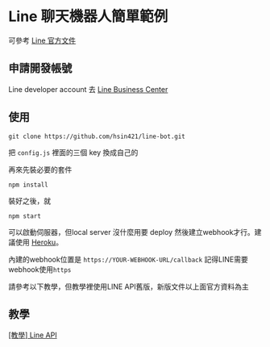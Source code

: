 # Line 聊天機器人簡單範例
可參考 [Line 官方文件](https://developers.line.me/bot-api/getting-started-with-bot-api-trial)

## 申請開發帳號 
Line developer account 去 [Line Business Center](https://business.line.me)

## 使用

```
git clone https://github.com/hsin421/line-bot.git
```

把 `config.js` 裡面的三個 key 換成自己的

再來先裝必要的套件

```
npm install
```


裝好之後，就

```
npm start
```

可以啟動伺服器，但local server 沒什麼用要 deploy 然後建立webhook才行。建議使用 [Heroku](https://heroku.com)。


內建的webhook位置是 `https://YOUR-WEBHOOK-URL/callback` 記得LINE需要webhook使用`https`


請參考以下教學，但教學裡使用LINE API舊版，新版文件以上面官方資料為主

## 教學
[[教學] Line API](http://huli.logdown.com/posts/726082-line-bot-api-tutorial)

